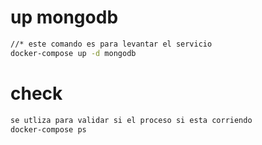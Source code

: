 # up mongodb
``` sh
//* este comando es para levantar el servicio
docker-compose up -d mongodb

```
# check
```sh
se utliza para validar si el proceso si esta corriendo
docker-compose ps
```
